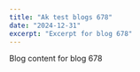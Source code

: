 ```yaml
---
title: "Ak test blogs 678"
date: "2024-12-31"
excerpt: "Excerpt for blog 678"
---
```


Blog content for blog 678
